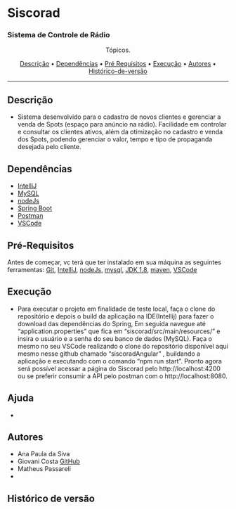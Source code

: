 <h1>Siscorad</h1>

### Sistema de Controle de Rádio 

<p align="center">Tópicos.</p>

<p align="center">
 <a href="#descrição">Descrição</a> •
 <a href="#dependências">Dependências</a> •
 <a href="#pré-requisitos">Pré Requisitos</a> •
 <a href="#execução">Execução</a> •
 <a href="#autores">Autores</a> •
 <a href="#histórico-de-versão">Histórico-de-versão</a>
</p>

---

## Descrição 

+ Sistema desenvolvido para o cadastro de novos clientes e gerenciar a venda de
Spots (espaço para anúncio na rádio).
Facilidade em controlar e consultar os clientes ativos, além da otimização no
cadastro e venda dos Spots, podendo gerenciar o valor, tempo e tipo de propaganda
desejada pelo cliente. 
  

## Dependências  

+ [IntelliJ](https://www.jetbrains.com/pt-br/idea/)
+ [MySQL](https://www.mysql.com/)
+ [nodeJs](https://nodejs.org/en/)
+ [Spring Boot](https://spring.io/projects/spring-boot)
+ [Postman](https://www.postman.com/)
+ [VSCode](https://code.visualstudio.com/download)

## Pré-Requisitos 

Antes de começar, vc terá que ter instalado em sua máquina as seguintes ferramentas:
[Git](https://git-scm.com/),
[IntelliJ](https://www.jetbrains.com/pt-br/idea/),
[nodeJs](https://nodejs.org/en/), 
[mysql](https://www.mysql.com/),
[JDK 1.8](https://www.oracle.com/br/java/technologies/javase/javase8-archive-downloads.html),
[maven](https://maven.apache.org/download.cgi),
[VSCode](https://code.visualstudio.com/download)


## Execução

+ Para executar o projeto em finalidade de teste local, faça o clone do repositório e depois o build da aplicação na IDE(Intellij) para fazer o download das dependências do Spring, Em seguida navegue até “application.properties” que fica em “siscorad/src/main/resources/” e insira o usuário e a senha do seu banco de dados (MySQL). 
	Faça o mesmo no seu VSCode realizando o clone do repositório disponível aqui mesmo nesse github chamado “siscoradAngular” , buildando a aplicação e executando com o comando “npm run start”.
	Pronto agora será possível acessar a página do Siscorad pelo http://localhost:4200 ou se preferir consumir a API pelo postman com o http://localhost:8080.



## Ajuda

+


## Autores

+ Ana Paula da Siva 
+ Giovani Costa [GitHub](https://github.com/GiovaniCosta44)
+ Matheus Passareli 
+ 


## Histórico de versão
